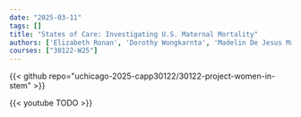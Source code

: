 ```yaml
---
date: "2025-03-11"
tags: []
title: "States of Care: Investigating U.S. Maternal Mortality"
authors: ['Elizabeth Ronan', 'Dorothy Wongkarnta', 'Madelin De Jesus Martinez', 'Alexandrea Harriott']
courses: ["30122-W25"]
---
```


{{< github repo="uchicago-2025-capp30122/30122-project-women-in-stem" >}}

{{< youtube TODO >}}

